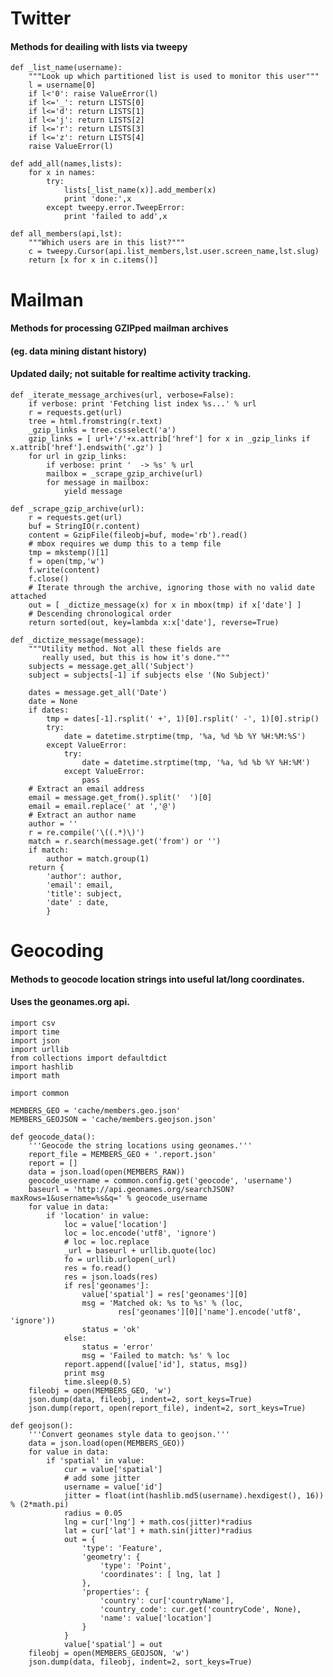 # Twitter

#### Methods for deailing with lists via tweepy

    def _list_name(username):
        """Look up which partitioned list is used to monitor this user"""
        l = username[0] 
        if l<'0': raise ValueError(l)
        if l<='_': return LISTS[0]
        if l<='d': return LISTS[1]
        if l<='j': return LISTS[2]
        if l<='r': return LISTS[3]
        if l<='z': return LISTS[4]
        raise ValueError(l)

    def add_all(names,lists):
        for x in names:
            try:
                lists[_list_name(x)].add_member(x)
                print 'done:',x
            except tweepy.error.TweepError:
                print 'failed to add',x

    def all_members(api,lst):
        """Which users are in this list?"""
        c = tweepy.Cursor(api.list_members,lst.user.screen_name,lst.slug)
        return [x for x in c.items()]



# Mailman

#### Methods for processing GZIPped mailman archives
#### (eg. data mining distant history)
#### Updated daily; not suitable for realtime activity tracking.

    def _iterate_message_archives(url, verbose=False):
        if verbose: print 'Fetching list index %s...' % url
        r = requests.get(url)
        tree = html.fromstring(r.text)
        _gzip_links = tree.cssselect('a')
        gzip_links = [ url+'/'+x.attrib['href'] for x in _gzip_links if x.attrib['href'].endswith('.gz') ]
        for url in gzip_links:
            if verbose: print '  -> %s' % url
            mailbox = _scrape_gzip_archive(url)
            for message in mailbox:
                yield message

    def _scrape_gzip_archive(url):
        r = requests.get(url)
        buf = StringIO(r.content)
        content = GzipFile(fileobj=buf, mode='rb').read()
        # mbox requires we dump this to a temp file
        tmp = mkstemp()[1]
        f = open(tmp,'w')
        f.write(content)
        f.close()
        # Iterate through the archive, ignoring those with no valid date attached
        out = [ _dictize_message(x) for x in mbox(tmp) if x['date'] ]
        # Descending chronological order
        return sorted(out, key=lambda x:x['date'], reverse=True)

    def _dictize_message(message):
        """Utility method. Not all these fields are 
           really used, but this is how it's done."""
        subjects = message.get_all('Subject')
        subject = subjects[-1] if subjects else '(No Subject)'
        
        dates = message.get_all('Date')
        date = None
        if dates:
            tmp = dates[-1].rsplit(' +', 1)[0].rsplit(' -', 1)[0].strip()
            try:
                date = datetime.strptime(tmp, '%a, %d %b %Y %H:%M:%S')
            except ValueError:
                try:
                    date = datetime.strptime(tmp, '%a, %d %b %Y %H:%M')
                except ValueError:
                    pass
        # Extract an email address
        email = message.get_from().split('  ')[0]
        email = email.replace(' at ','@')
        # Extract an author name
        author = ''
        r = re.compile('\((.*)\)')
        match = r.search(message.get('from') or '')
        if match:
            author = match.group(1)
        return {
            'author': author,
            'email': email,
            'title': subject,
            'date' : date,
            }


# Geocoding

#### Methods to geocode location strings into useful lat/long coordinates.
#### Uses the geonames.org api.

    import csv
    import time
    import json
    import urllib
    from collections import defaultdict
    import hashlib
    import math

    import common

    MEMBERS_GEO = 'cache/members.geo.json'
    MEMBERS_GEOJSON = 'cache/members.geojson.json'

    def geocode_data():
        '''Geocode the string locations using geonames.'''
        report_file = MEMBERS_GEO + '.report.json'
        report = []
        data = json.load(open(MEMBERS_RAW))
        geocode_username = common.config.get('geocode', 'username')
        baseurl = 'http://api.geonames.org/searchJSON?maxRows=1&username=%s&q=' % geocode_username
        for value in data:
            if 'location' in value:
                loc = value['location']
                loc = loc.encode('utf8', 'ignore')
                # loc = loc.replace
                _url = baseurl + urllib.quote(loc)
                fo = urllib.urlopen(_url)
                res = fo.read()
                res = json.loads(res)
                if res['geonames']:
                    value['spatial'] = res['geonames'][0]
                    msg = 'Matched ok: %s to %s' % (loc,
                            res['geonames'][0]['name'].encode('utf8', 'ignore'))
                    status = 'ok'
                else:
                    status = 'error'
                    msg = 'Failed to match: %s' % loc
                report.append([value['id'], status, msg])
                print msg
                time.sleep(0.5) 
        fileobj = open(MEMBERS_GEO, 'w')
        json.dump(data, fileobj, indent=2, sort_keys=True)
        json.dump(report, open(report_file), indent=2, sort_keys=True)

    def geojson():
        '''Convert geonames style data to geojson.'''
        data = json.load(open(MEMBERS_GEO))
        for value in data:
            if 'spatial' in value:
                cur = value['spatial']
                # add some jitter
                username = value['id']
                jitter = float(int(hashlib.md5(username).hexdigest(), 16)) % (2*math.pi)
                radius = 0.05
                lng = cur['lng'] + math.cos(jitter)*radius
                lat = cur['lat'] + math.sin(jitter)*radius
                out = {
                    'type': 'Feature',
                    'geometry': {
                        'type': 'Point',
                        'coordinates': [ lng, lat ]
                    },
                    'properties': {
                        'country': cur['countryName'],
                        'country_code': cur.get('countryCode', None),
                        'name': value['location']
                    }
                }
                value['spatial'] = out
        fileobj = open(MEMBERS_GEOJSON, 'w')
        json.dump(data, fileobj, indent=2, sort_keys=True)

